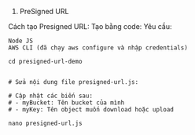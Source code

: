 1. PreSigned URL

Cách tạo Presigned URL:
Tạo bằng code:
Yêu cầu:
```
Node JS
AWS CLI (đã chạy aws configure và nhập credentials)
```


```
cd presigned-url-demo


# Sửa nội dung file presigned-url.js:

# Cập nhật các biến sau:
# - myBucket: Tên bucket của mình
# - myKey: Tên object muốn download hoặc upload

nano presigned-url.js



```
